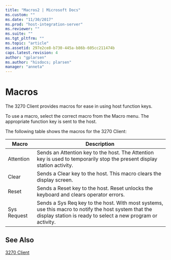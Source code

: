 ```yaml
---
title: "Macros2 | Microsoft Docs"
ms.custom: ""
ms.date: "11/30/2017"
ms.prod: "host-integration-server"
ms.reviewer: ""
ms.suite: ""
ms.tgt_pltfrm: ""
ms.topic: "article"
ms.assetid: 297e2ce8-b730-445a-b86b-605cc211474b
caps.latest.revision: 4
author: "gplarsen"
ms.author: "hisdocs; plarsen"
manager: "anneta"
---
```

# Macros
The 3270 Client provides macros for ease in using host function keys.  
  
 To use a macro, select the correct macro from the Macro menu. The appropriate function key is sent to the host.  
  
 The following table shows the macros for the 3270 Client:  
  
|Macro|Description|  
|-----------|-----------------|  
|Attention|Sends an Attention key to the host. The Attention key is used to temporarily stop the present display station activity.|  
|Clear|Sends a Clear key to the host. This macro clears the display screen.|  
|Reset|Sends a Reset key to the host. Reset unlocks the keyboard and clears operator errors.|  
|Sys Request|Sends a Sys Req key to the host. With most systems, use this macro to notify the host system that the display station is ready to select a new program or activity.|  
  
## See Also  
 [3270 Client](../core/3270-client2.md)